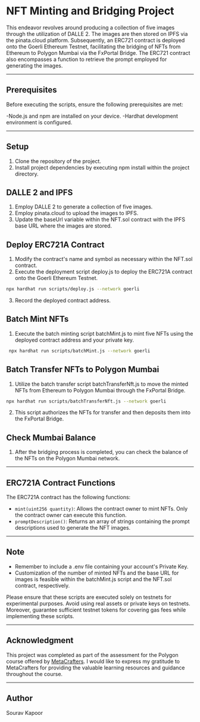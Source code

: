# NFT Minting and Bridging Project

This endeavor revolves around producing a collection of five images through the utilization of DALLE 2. The images are then stored on IPFS via the pinata.cloud platform. Subsequently, an ERC721 contract is deployed onto the Goerli Ethereum Testnet, facilitating the bridging of NFTs from Ethereum to Polygon Mumbai via the FxPortal Bridge. The ERC721 contract also encompasses a function to retrieve the prompt employed for generating the images.

---

## Prerequisites

Before executing the scripts, ensure the following prerequisites are met:

-Node.js and npm are installed on your device.
-Hardhat development environment is configured.

---

## Setup

1. Clone the repository of the project.
2. Install project dependencies by executing npm install within the project directory.

## DALLE 2 and IPFS

1. Employ DALLE 2 to generate a collection of five images.
2. Employ pinata.cloud to upload the images to IPFS.
3. Update the baseUrl variable within the NFT.sol contract with the IPFS base URL where the images are stored.

## Deploy ERC721A Contract

1. Modify the contract's name and symbol as necessary within the NFT.sol contract.
2. Execute the deployment script deploy.js to deploy the ERC721A contract onto the Goerli Ethereum Testnet.
   
```bash
npx hardhat run scripts/deploy.js --network goerli
```

3. Record the deployed contract address.

## Batch Mint NFTs

1. Execute the batch minting script batchMint.js to mint five NFTs using the deployed contract address and your private key.
   
```bash
 npx hardhat run scripts/batchMint.js --network goerli
```

## Batch Transfer NFTs to Polygon Mumbai

1. Utilize the batch transfer script batchTransferNft.js to move the minted NFTs from Ethereum to Polygon Mumbai through the FxPortal Bridge.
   
```bash
npx hardhat run scripts/batchTransferNft.js --network goerli
```

2. This script authorizes the NFTs for transfer and then deposits them into the FxPortal Bridge.
   
## Check Mumbai Balance

1. After the bridging process is completed, you can check the balance of the NFTs on the Polygon Mumbai network.

---

## ERC721A Contract Functions

The ERC721A contract has the following functions:

- `mint(uint256 quantity)`: Allows the contract owner to mint NFTs. Only the contract owner can execute this function.
- `promptDescription()`: Returns an array of strings containing the prompt descriptions used to generate the NFT images.

---

## Note

- Remember to include a .env file containing your account's Private Key.
- Customization of the number of minted NFTs and the base URL for images is feasible within the batchMint.js script and the NFT.sol contract, respectively.

Please ensure that these scripts are executed solely on testnets for experimental purposes. Avoid using real assets or private keys on testnets. Moreover, guarantee sufficient testnet tokens for covering gas fees while implementing these scripts.

---

## Acknowledgment
This project was completed as part of the assessment for the Polygon course offered by [MetaCrafters](https://www.metacrafters.io/). I would like to express my gratitude to MetaCrafters for providing the valuable learning resources and guidance throughout the course.

---

## Author
Sourav Kapoor
